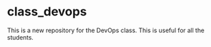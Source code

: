 # class_devops
This is a new repository for the DevOps class.
This is useful for all the students. 

